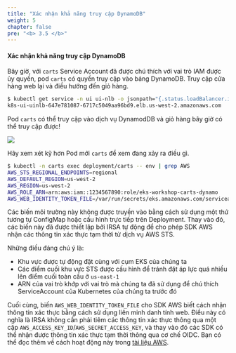 ```yaml
---
title: "Xác nhận khả năng truy cập DynamoDB"
weight: 5
chapter: false
pre: "<b> 3.5 </b>"
---
```


#### Xác nhận khả năng truy cập DynamoDB

Bây giờ, với `carts` Service Account đã được chú thích với vai trò IAM được ủy quyền, pod `carts` có quyền truy cập vào bảng DynamoDB. Truy cập cửa hàng web lại và điều hướng đến giỏ hàng.

```bash
$ kubectl get service -n ui ui-nlb -o jsonpath="{.status.loadBalancer.ingress[*].hostname}"
k8s-ui-uinlb-647e781087-6717c5049aa96bd9.elb.us-west-2.amazonaws.com
```

Pod `carts` có thể truy cập vào dịch vụ DynamodDB và giỏ hàng bây giờ có thể truy cập được!

<browser url="http://k8s-ui-uinlb-647e781087-6717c5049aa96bd9.elb.us-west-2.amazonaws.com/cart">
<img src={require('@site/static/img/sample-app-screens/shopping-cart.png').default}/>
</browser>

Hãy xem xét kỹ hơn Pod mới `carts` để xem đang xảy ra điều gì.

```bash
$ kubectl -n carts exec deployment/carts -- env | grep AWS
AWS_STS_REGIONAL_ENDPOINTS=regional
AWS_DEFAULT_REGION=us-west-2
AWS_REGION=us-west-2
AWS_ROLE_ARN=arn:aws:iam::1234567890:role/eks-workshop-carts-dynamo
AWS_WEB_IDENTITY_TOKEN_FILE=/var/run/secrets/eks.amazonaws.com/serviceaccount/token
```

Các biến môi trường này không được truyền vào bằng cách sử dụng một thứ tương tự ConfigMap hoặc cấu hình trực tiếp trên Deployment. Thay vào đó, các biến này đã được thiết lập bởi IRSA tự động để cho phép SDK AWS nhận các thông tin xác thực tạm thời từ dịch vụ AWS STS.

Những điều đáng chú ý là:

* Khu vực được tự động đặt cùng với cụm EKS của chúng ta
* Các điểm cuối khu vực STS được cấu hình để tránh đặt áp lực quá nhiều lên điểm cuối toàn cầu ở `us-east-1`
* ARN của vai trò khớp với vai trò mà chúng ta đã sử dụng để chú thích ServiceAccount của Kubernetes của chúng ta trước đó

Cuối cùng, biến `AWS_WEB_IDENTITY_TOKEN_FILE` cho SDK AWS biết cách nhận thông tin xác thực bằng cách sử dụng liên minh danh tính web. Điều này có nghĩa là IRSA không cần phải tiêm các thông tin xác thực thông qua một cặp `AWS_ACCESS_KEY_ID`/`AWS_SECRET_ACCESS_KEY`, và thay vào đó các SDK có thể nhận được thông tin xác thực tạm thời thông qua cơ chế OIDC. Bạn có thể đọc thêm về cách hoạt động này trong [tài liệu AWS](https://docs.aws.amazon.com/IAM/latest/UserGuide/id_roles_providers_oidc.html).
